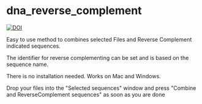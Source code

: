# dna_reverse_complement

[![DOI](https://zenodo.org/badge/114316453.svg)](https://zenodo.org/badge/latestdoi/114316453)

Easy to use method to combines selected Files and Reverse Complement indicated sequences.

The identifier for reverse complementing can be set and is based on the sequence name.

There is no installation needed.
Works on Mac and Windows.

Drop your files into the "Selected sequences" window and press "Combine and ReverseComplement sequences" as soon as you are done
